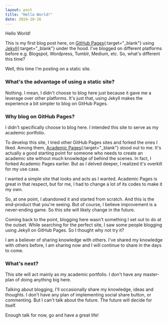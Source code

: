 ```yaml
---
layout: post
title: "Hello World!"
date: 2024-10-26
---
```


Hello World!

This is my first blog post here, on [GitHub Pages](https://pages.github.com/){:target="_blank"} using [Jekyll](https://jekyllrb.com/){:target="_blank"} under the hood. I've blogged on different platforms before e.g. Blogspot, Wordpress, Tumblr, Medium, etc. So, what's different this time? 

Well, this time I'm posting on a static site. 

### What's the advantage of using a static site?

Nothing. I mean, I didn't choose to blog here just because it gave me a leverage over other platforms. It's just that, using Jekyll makes the experience a bit simpler to blog on GitHub Pages.

### Why blog on GitHub Pages?

I didn't specifically choose to blog here. I intended this site to serve as my academic portfolio. 

To develop this site, I tried other GitHub Pages sites and forked the ones I liked. Among them, [Academic Pages](https://academicpages.github.io/){:target="_blank"} stood out to me. It's actually a good starting point for someone who needs to create an academic site without much knowledge of behind the scenes. In fact, I forked Academic Pages earlier. But as I delved deeper, I realized it's overkill for my use case. 

I wanted a simple site that looks and acts as I wanted. Academic Pages is great in that respect, but for me, I had to change a lot of its codes to make it my own. 

So, at one point, I abandoned it and started from scratch. And this is the end-product that you're seeing. But of course, I believe improvement is a never-ending game. So this site will likely change in the future.

Coming back to the point, blogging here wasn't something I set out to do at the outset. While searching for the perfect site, I saw some people blogging using Jekyll on GitHub Pages. So I thought why not try it? 

I am a believer of sharing knowledge with others. I've shared my knowledge with others before, I am sharing now and I will continue to share in the days to come.

### What's next?

This site will act mainly as my academic portfolio. I don't have any master-plan of doing anything big here. 

Talking about blogging, I'll occasionally share my knowledge, ideas and thoughts. I don't have any plan of implementing social share button, or commenting. But I can't talk about the future. The future will decide for itself.

Enough talk for now, go and have a great life!
